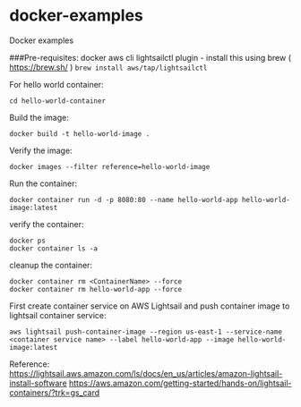 # docker-examples
Docker examples

###Pre-requisites:
docker
aws cli
lightsailctl plugin - install this using brew ( https://brew.sh/ )
`brew install aws/tap/lightsailctl`


For hello world container:
```
cd hello-world-container
```

Build the image:
```
docker build -t hello-world-image .
```

Verify the image:
```
docker images --filter reference=hello-world-image
```

Run the container:
```
docker container run -d -p 8080:80 --name hello-world-app hello-world-image:latest
```
verify the container:
```
docker ps
docker container ls -a
```

cleanup the container:
```
docker container rm <ContainerName> --force
docker container rm hello-world-app --force
```

First create container service on AWS Lightsail and push container image to lightsail container service:
```
aws lightsail push-container-image --region us-east-1 --service-name <container service name> --label hello-world-app --image hello-world-image:latest
```

Reference:
https://lightsail.aws.amazon.com/ls/docs/en_us/articles/amazon-lightsail-install-software
https://aws.amazon.com/getting-started/hands-on/lightsail-containers/?trk=gs_card
